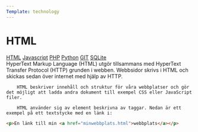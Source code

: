 ```yaml
---
Template: technology
---
```


# HTML

<div class="two-column-layout">
   <div class="tech-meny">
        <a href = "%base_url%/technology/html">HTML</a>
        <a href = "%base_url%/technology/javascript">Javascript</a>
        <a href = "%base_url%/technology/php">PHP</a>
        <a href = "%base_url%/technology/python">Python</a>
        <a href = "%base_url%/technology/git">GIT</a>
        <a href = "%base_url%/technology/sqlite">SQLite</a>
    </div>
    <div class="tech-info">
        HyperText Markup Language (HTML) utgör tillsammans med HyperText Transfer Protocol (HTTP) grunden i webben. Webbsidor skrivs i HTML och skickas sedan över internet med hjälp av HTTP.

        HTML beskriver innehåll och struktur för våra webbplatser och gör det möjligt att ladda andra dokument till exempel CSS eller JavaScript filer.

        HTML använder sig av element beskrivna av taggar. Nedan är ett exempel på ett textstycke med en länk i:
</div>
</div>

```html
<p>En länk till min <a href="minwebbplats.html">webbplats</a></p>
```
